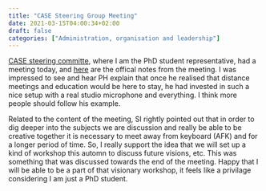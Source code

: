 ```yaml
---
title: "CASE Steering Group Meeting"
date: 2021-03-15T04:00:34+02:00
draft: false
categories: ["Administration, organisation and leadership"]
---
```


[CASE steering committe](https://archive.fo/wDHqv), where I am the PhD student representative, had a meeting today, and [here](https://lu.app.box.com/file/792381127073) are the offical notes from the meeting. I was impressed to see and hear PH explain that once he realised that distance meetings and education would be here to stay, he had invested in such a nice setup with a real studio microphone and everything. I think more people should follow his example. 

Related to the content of the meeting, SI rightly pointed out that in order to dig deeper into the subjects we are discussion and really be able to be creative together it is necessary to meet away from keyboard (AFK) and for a longer period of time. So, I really support the idea that we will set up a kind of workshop this automn to discuss future visions, etc. This was something that was discussed towards the end of the meeting. Happy that I will be able to be a part of that visionary workshop, it feels like  a privilage considering I am just a PhD student.
